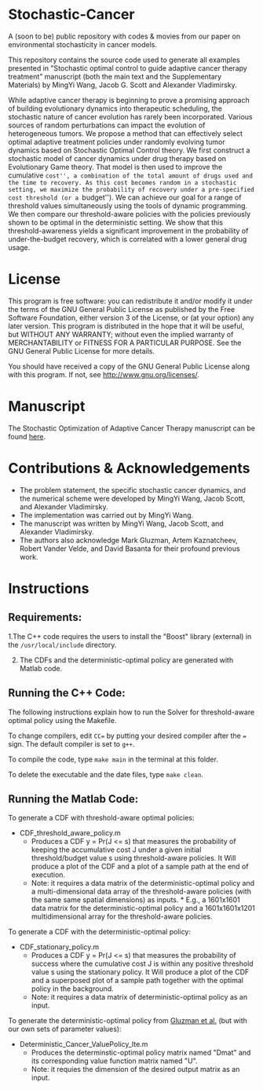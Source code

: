 # Stochastic-Cancer 
A (soon to be) public repository with codes &amp; movies from our paper on environmental stochasticity in cancer models.


This repository contains the source code used to generate all examples presented in "Stochastic optimal control to guide adaptive cancer therapy treatment" manuscript (both the main text and the Supplementary Materials) by MingYi Wang, Jacob G. Scott and Alexander Vladimirsky. 


While adaptive cancer therapy is beginning to prove a promising approach of building evolutionary dynamics into therapeutic scheduling, the stochastic nature of cancer evolution has rarely been incorporated. Various sources of random perturbations can impact the evolution of heterogeneous tumors. 
We propose a method that can effectively select optimal adaptive treatment policies under randomly evolving tumor dynamics based on Stochastic Optimal Control theory. 
We first construct a stochastic model of cancer dynamics under drug therapy based on Evolutionary Game theory. That model is then used to improve the cumulative ``cost'', a combination of the total amount of drugs used and the time to recovery. As this cost becomes random in a stochastic setting, we maximize the probability of recovery under a pre-specified cost threshold (or a ``budget''). 
We can achieve our goal for a range of threshold values simultaneously using the tools of dynamic programming. We then compare our threshold-aware policies with the policies previously shown to be optimal in the deterministic setting. We show that this threshold-awareness yields a significant improvement in the probability of under-the-budget recovery, which is correlated with a lower general drug usage.

# License #
This program is free software: you can redistribute it and/or modify it under the terms of the GNU General Public License as published by the Free Software Foundation, either version 3 of the License, or (at your option) any later version. This program is distributed in the hope that it will be useful, but WITHOUT ANY WARRANTY; without even the implied warranty of MERCHANTABILITY or FITNESS FOR A PARTICULAR PURPOSE. See the GNU General Public License for more details.

You should have received a copy of the GNU General Public License along with this program. If not, see http://www.gnu.org/licenses/.

# Manuscript #
The Stochastic Optimization of Adaptive Cancer Therapy manuscript can be found [here](https://github.com/eikonal-equation/Stochastic-Cancer).

# Contributions & Acknowledgements # 
  * The problem statement, the specific stochastic cancer dynamics, and the numerical scheme were developed by MingYi Wang, Jacob Scott, and Alexander Vladimirsky.
  * The implementation was carried out by MingYi Wang.
  * The manuscript was written by MingYi Wang, Jacob Scott, and Alexander Vladimirsky.
  * The authors also acknowledge Mark Gluzman, Artem Kaznatcheev, Robert Vander Velde, and David Basanta for their profound previous work.

# Instructions #
  
## Requirements: ## 
1.The C++ code requires the users to install the "Boost" library (external) in the `/usr/local/include` directory.

2. The CDFs and the deterministic-optimal policy are generated with Matlab code.

## Running the C++ Code: ##
The following instructions explain how to run the Solver for threshold-aware optimal policy using the Makefile. 

To change compilers, edit `CC=` by putting your desired compiler after the `=` sign. The default compiler is set to `g++`. 

To compile the code, type `make main` in the terminal at this folder. 

To delete the executable and the date files, type `make clean`.

## Running the Matlab Code: ##
To generate a CDF with threshold-aware optimal policies:
  * CDF_threshold_aware_policy.m
      * Produces a CDF y = Pr(J <= s) that measures the probability of keeping the accumulative cost J under a given initial threshold/budget value s using threshold-aware policies. It Will produce a plot of the CDF and a plot of a sample path at the end of execution. 
      * Note: it requires a data matrix of the deterministic-optimal policy and a multi-dimensional data array of the threshold-aware policies (with the same same spatial dimensions) as inputs. 
            * E.g., a 1601x1601 data matrix for the deterministic-optimal policy and a 1601x1601x1201 multidimensional array for the threshold-aware policies.

To generate a CDF with the deterministic-optimal policy:
   * CDF_stationary_policy.m
      * Produces a CDF y = Pr(J <= s) that measures the probability of success where the cumulative cost J is within any positive threshold value s using the stationary policy. It Will produce a plot of the CDF and a superposed plot of a sample path together with the optimal policy in the background.
      * Note: it requires a data matrix of deterministic-optimal policy as an input.

To generate the deterministic-optimal policy from [Gluzman et al.](https://royalsocietypublishing.org/doi/10.1098/rspb.2019.2454) (but with our own sets of parameter values):
  * Deterministic_Cancer_ValuePolicy_Ite.m
      * Produces the determinstic-optimal policy matrix named "Dmat" and its corresponding value function matrix named "U".
      * Note: it requies the dimension of the desired output matrix as an input.
